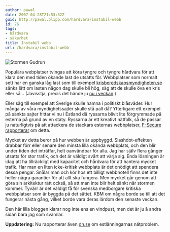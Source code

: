 ```yaml
---
author: pawal
date: 2007-04-28T21:53:32Z
guid: http://pawal.blipp.com/hardvara/instabil-webb
id: 76
tags:
- hårdvara
- säkerhet
title: Instabil webb
url: /hardvara/instabil-webb
---
```


<img src="http://blipp.com/misc/gudrun.jpg" alt="Stormen Gudrun" />

Populära webplatser tvingas att köra tyngre och tyngre hårdvara för
att klara den med tiden ökande last de utsätts för. Webbplatser som
normalt sett har en ganska låg last som till exempel <a
href="http://http://www.krisberedskapsmyndigheten.se//">krisberedskapsmyndigheten.se</a>
sänks lätt om lasten någon dag skulle bli hög, säg att de skulle öva
en kris eller så... (Javisstja, precis det hände ju <a
href="http://www.kurtis.pp.se/blog/2007/04/government_and_crisis_handling.html">nu
i veckan</a>.)

Eller säg till exempel att Sverige skulle hamna i politiskt
blåsväder. Hur många av våra myndighetssajter skulle stå pall då?
Ytterligare ett exempel på sänkta sajter hittar vi nu i Estland då
ryssarna blivit lite förgrymmade på esterna på grund av en
staty. Ryssarna är ett kreativt nätfolk, så de passar ju naturligtvis
på att attackera de stackars esternas webbplatser, <a
href="http://www.f-secure.com/weblog/archives/archive-042007.html#00001181">F-Secure
rapporterar</a> om detta.

Mycket av detta beror på hur webben är uppbyggd. Slashdot-effekten
drabbar förr eller senare den minsta lilla okända webbplats, och den
blir under tiden det inträffar, helt oanvändbar för alla. Jag har
själv flera gånger utsatts för stor trafik, och det är väldigt svårt
att värja sig. Enda lösningen är idag att ha tillräckligt med
kapacitet och hårdvara för att hantera mycket trafik. Har man en liten
icke-kritisk webbplats är det onödigt att spendera dessa
pengar. Snålar man och kör hos ett billigt webbhotell finns det inte
heller några garantier för att allt ska fungera. Men mycket går genom
att göra sin arkitektur rätt också, så att man inte blir helt sänkt
när stormen kommer. Tyvärr är det väldigt få för svenska medborgare
kritiska webbplatser som är byggda på det sättet. KBM om några borde
se till att det fungerar nästa gång, vilket borde vara deras lärdom
den senaste veckan.

Den här lilla bloggen klarar nog inte ens en vindpust, men det är ju å
andra sidan bara jag som svamlar.

**Uppdatering:** Nu rapporterar även
<a href="http://www.dn.se/DNet/jsp/polopoly.jsp?d=148&a=644626">dn.se</a>
om estlänningarnas nätproblem.